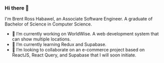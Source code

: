 ### Hi there 👋
I'm Brent Ross Habawel, an Associate Software Engineer.
A graduate of Bachelor of Science in Computer Science.
- 🔭 I’m currently working on WorldWise. A web development system that can show multiple locations.
- 🌱 I’m currently learning Redux and Supabase.
- 👯 I’m looking to collaborate on an e-commerce project based on ReactJS, React Query, and Supabase that I will soon initiate.

<!--
**bHabawel/bHabawel** is a ✨ _special_ ✨ repository because its `README.md` (this file) appears on your GitHub profile.

Here are some ideas to get you started:

- 🔭 I’m currently working on ...
- 🌱 I’m currently learning ...
- 👯 I’m looking to collaborate on ...
- 🤔 I’m looking for help with ...
- 💬 Ask me about ...
- 📫 How to reach me: ...
- 😄 Pronouns: ...
- ⚡ Fun fact: ...
-->
